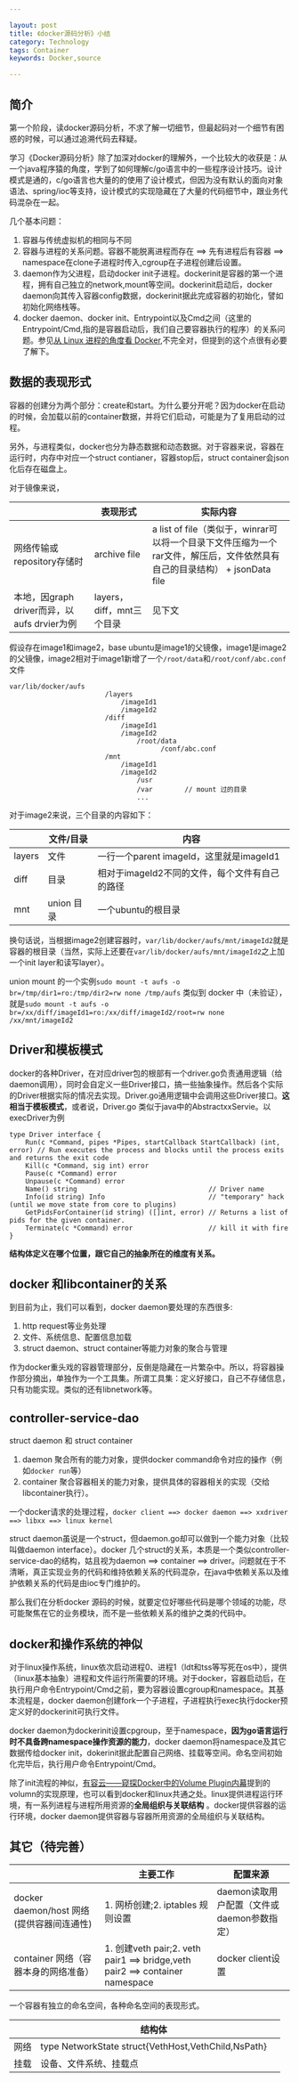 ```yaml
---

layout: post
title: 《docker源码分析》小结
category: Technology
tags: Container
keywords: Docker,source

---
```


## 简介

第一个阶段，读docker源码分析，不求了解一切细节，但最起码对一个细节有困惑的时候，可以通过追溯代码去释疑。

学习《Docker源码分析》除了加深对docker的理解外，一个比较大的收获是：从一个java程序猿的角度，学到了如何理解c/go语言中的一些程序设计技巧。设计模式是通的，c/go语言也大量的的使用了设计模式，但因为没有默认的面向对象语法、spring/ioc等支持，设计模式的实现隐藏在了大量的代码细节中，跟业务代码混杂在一起。

几个基本问题：

1. 容器与传统虚拟机的相同与不同
2. 容器与进程的关系问题。容器不能脱离进程而存在  ==> 先有进程后有容器 ==> namespace在clone子进程时传入,cgroup在子进程创建后设置。
3. daemon作为父进程，启动docker init子进程。dockerinit是容器的第一个进程，拥有自己独立的network,mount等空间。dockerinit启动后，docker daemon向其传入容器config数据，dockerinit据此完成容器的初始化，譬如初始化网络栈等。
4. docker daemon、docker init、Entrypoint以及Cmd之间（这里的Entrypoint/Cmd,指的是容器启动后，我们自己要容器执行的程序）的关系问题。参见[从 Linux 进程的角度看 Docker](http://chuansong.me/n/1739346),不完全对，但提到的这个点很有必要了解下。


## 数据的表现形式


容器的创建分为两个部分：create和start。为什么要分开呢？因为docker在启动的时候，会加载以前的container数据，并将它们启动，可能是为了复用启动的过程。

另外，与进程类似，docker也分为静态数据和动态数据。对于容器来说，容器在运行时，内存中对应一个struct contianer，容器stop后，struct container会json化后存在磁盘上。

对于镜像来说，

||表现形式|实际内容|
|---|---|---|
|网络传输或repository存储时|archive file|a list of file（类似于，winrar可以将一个目录下文件压缩为一个rar文件，解压后，文件依然具有自己的目录结构） + jsonData file|
|本地，因graph driver而异，以aufs drvier为例|layers，diff，mnt三个目录|见下文|

假设存在image1和image2，base ubuntu是image1的父镜像，image1是image2的父镜像，image2相对于image1新增了一个`/root/data`和`/root/conf/abc.conf`文件

	var/lib/docker/aufs
							/layers
								/imageId1
								/imageId2
							/diff
								/imageId1
								/imageId2
									/root/data
										  /conf/abc.conf
							/mnt
								/imageId1
								/imageId2
									/usr
									/var		// mount 过的目录
									...


对于image2来说，三个目录的内容如下：

||文件/目录|内容|
|---|---|---|
|layers|文件|一行一个parent imageId，这里就是imageId1|
|diff|目录|相对于imageId2不同的文件，每个文件有自己的路径|
|mnt|union 目录|一个ubuntu的根目录|

换句话说，当根据image2创建容器时，`var/lib/docker/aufs/mnt/imageId2`就是容器的根目录（当然，实际上还要在`var/lib/docker/aufs/mnt/imageId2`之上加一个init layer和读写layer）。

union mount 的一个实例`sudo mount -t aufs -o br=/tmp/dir1=ro:/tmp/dir2=rw none /tmp/aufs` 类似到 docker 中（未验证），就是`sudo mount -t aufs -o br=/xx/diff/imageId1=ro:/xx/diff/imageId2/root=rw none /xx/mnt/imageId2`

## Driver和模板模式

docker的各种Driver，在对应driver包的根部有一个driver.go负责通用逻辑（给daemon调用），同时会自定义一些Driver接口，搞一些抽象操作。然后各个实际的Driver根据实际的情况去实现。Driver.go通用逻辑中会调用这些Driver接口。**这相当于模板模式**，或者说，Driver.go 类似于java中的AbstractxxServie。以execDriver为例

	type Driver interface {
		Run(c *Command, pipes *Pipes, startCallback StartCallback) (int, error) // Run executes the process and blocks until the process exits and returns the exit code
		Kill(c *Command, sig int) error
		Pause(c *Command) error
		Unpause(c *Command) error
		Name() string                                 // Driver name
		Info(id string) Info                          // "temporary" hack (until we move state from core to plugins)
		GetPidsForContainer(id string) ([]int, error) // Returns a list of pids for the given container.
		Terminate(c *Command) error                   // kill it with fire
	}
	

**结构体定义在哪个位置，跟它自己的抽象所在的维度有关系。**

## docker 和libcontainer的关系

到目前为止，我们可以看到，docker daemon要处理的东西很多:

1. http request等业务处理
2. 文件、系统信息、配置信息加载
3. struct daemon、struct container等能力对象的聚合与管理

作为docker重头戏的容器管理部分，反倒是隐藏在一片繁杂中。所以，将容器操作部分摘出，单独作为一个工具集。所谓工具集：定义好接口，自己不存储信息，只有功能实现。类似的还有libnetwork等。

## controller-service-dao

struct daemon 和 struct container

1. daemon 聚合所有的能力对象，提供docker command命令对应的操作（例如`docker run`等）
2. container 聚合容器相关的能力对象，提供具体的容器相关的实现（交给libcontainer执行）。

一个docker请求的处理过程，`docker client ==> docker daemon ==> xxdriver  ==> libxx ==> linux kernel`

struct daemon虽说是一个struct，但daemon.go却可以做到一个能力对象（比较叫做daemon interface）。docker 几个struct的关系，本质是一个类似controller-service-dao的结构，姑且视为daemon ==> container ==> driver。问题就在于不清晰，真正实现业务的代码和维持依赖关系的代码混杂，在java中依赖关系以及维护依赖关系的代码是由ioc专门维护的。

那么我们在分析docker 源码的时候，就要定位好哪些代码是哪个领域的功能，尽可能聚焦在它的业务模块，而不是一些依赖关系的维护之类的代码中。


## docker和操作系统的神似

对于linux操作系统，linux依次启动进程0、进程1（ldt和tss等写死在os中），提供（linux基本抽象）进程和文件运行所需要的环境。对于docker，容器启动后，在执行用户命令Entrypoint/Cmd之前，要为容器设置cgroup和namespace。其基本流程是，docker daemon创建fork一个子进程，子进程执行exec执行docker预定义好的dockerinit可执行文件。

docker daemon为dockerinit设置cpgroup，至于namespace，**因为go语言运行时不具备跨namespace操作资源的能力**，docker daemon将namespace及其它数据传给docker init，dokerinit据此配置自己网络、挂载等空间。命名空间初始化完毕后，执行用户命令Entrypoint/Cmd。

除了init流程的神似，[有容云——窥探Docker中的Volume Plugin内幕](http://geek.csdn.net/news/detail/74847)提到的volumn的实现原理，也可以看到docker和linux共通之处。linux提供进程运行环境，有一系列进程与进程所用资源的**全局组织与关联结构** 。docker提供容器的运行环境，docker daemon提供容器与容器所用资源的全局组织与关联结构。 


## 其它（待完善）

||主要工作|配置来源|
|---|---|---|
|docker daemon/host 网络(提供容器间连通性)|1. 网桥创建;2. iptables 规则设置|daemon读取用户配置（文件或daemon参数指定）|
|container 网络（容器本身的网络准备）|1. 创建veth pair;2. veth pair1 ==> bridge,veth pair2 ==>  container namespace|docker client设置|




一个容器有独立的命名空间，各种命名空间的表现形式。

||结构体||
|---|---|---|
|网络|type NetworkState struct{VethHost,VethChild,NsPath}||
|挂载|设备、文件系统、挂载点|



